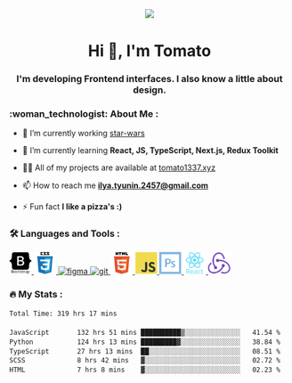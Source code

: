 <div align="center">
  <img width="150px" src="https://i.pinimg.com/originals/99/d5/b4/99d5b4cc0b8d2b89e9a3c333be8ab81e.png">
</div>
<h1 align="center">Hi 👋, I'm Tomato</h1>
<h3 align="center">I'm developing Frontend interfaces. I also know a little about design.</h3>
<h3>:woman_technologist: About Me :</h3>

- 🔭 I’m currently working [star-wars](https://github.com/Tomato1337/star-wars)

- 🌱 I’m currently learning **React, JS, TypeScript, Next.js, Redux Toolkit**

- 👨‍💻 All of my projects are available at [tomato1337.xyz](https://tomato1337.xyz)

- 📫 How to reach me **ilya.tyunin.2457@gmail.com**

- ⚡ Fun fact **I like a pizza's :)**

<p align="left">
</p>

### :hammer_and_wrench: Languages and Tools :
<p align="left"> <a href="https://getbootstrap.com" target="_blank" rel="noreferrer"> <img src="https://raw.githubusercontent.com/devicons/devicon/master/icons/bootstrap/bootstrap-plain-wordmark.svg" alt="bootstrap" width="40" height="40"/> </a> <a href="https://www.w3schools.com/css/" target="_blank" rel="noreferrer"> <img src="https://raw.githubusercontent.com/devicons/devicon/master/icons/css3/css3-original-wordmark.svg" alt="css3" width="40" height="40"/> </a> <a href="https://www.figma.com/" target="_blank" rel="noreferrer"> <img src="https://www.vectorlogo.zone/logos/figma/figma-icon.svg" alt="figma" width="40" height="40"/> </a> <a href="https://git-scm.com/" target="_blank" rel="noreferrer"> <img src="https://www.vectorlogo.zone/logos/git-scm/git-scm-icon.svg" alt="git" width="40" height="40"/> </a> <a href="https://www.w3.org/html/" target="_blank" rel="noreferrer"> <img src="https://raw.githubusercontent.com/devicons/devicon/master/icons/html5/html5-original-wordmark.svg" alt="html5" width="40" height="40"/> </a> <a href="https://developer.mozilla.org/en-US/docs/Web/JavaScript" target="_blank" rel="noreferrer"> <img src="https://raw.githubusercontent.com/devicons/devicon/master/icons/javascript/javascript-original.svg" alt="javascript" width="40" height="40"/> </a> <a href="https://www.photoshop.com/en" target="_blank" rel="noreferrer"> <img src="https://raw.githubusercontent.com/devicons/devicon/master/icons/photoshop/photoshop-line.svg" alt="photoshop" width="40" height="40"/> </a> <a href="https://reactjs.org/" target="_blank" rel="noreferrer"> <img src="https://raw.githubusercontent.com/devicons/devicon/master/icons/react/react-original-wordmark.svg" alt="react" width="40" height="40"/> </a> <a href="https://redux.js.org" target="_blank" rel="noreferrer"> <img src="https://raw.githubusercontent.com/devicons/devicon/master/icons/redux/redux-original.svg" alt="redux" width="40" height="40"/> </a> </p>

### :fire: My Stats :
<!--START_SECTION:waka-->

```txt
Total Time: 319 hrs 17 mins

JavaScript       132 hrs 51 mins ██████████▒░░░░░░░░░░░░░░   41.54 %
Python           124 hrs 13 mins █████████▓░░░░░░░░░░░░░░░   38.84 %
TypeScript       27 hrs 13 mins  ██░░░░░░░░░░░░░░░░░░░░░░░   08.51 %
SCSS             8 hrs 42 mins   ▓░░░░░░░░░░░░░░░░░░░░░░░░   02.72 %
HTML             7 hrs 8 mins    ▓░░░░░░░░░░░░░░░░░░░░░░░░   02.23 %
```

<!--END_SECTION:waka-->
